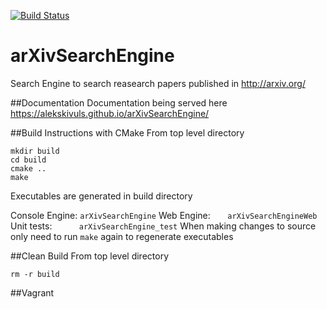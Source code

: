 [![Build Status](https://travis-ci.org/alekskivuls/arXivSearchEngine.svg?branch=master)](https://travis-ci.org/alekskivuls/arXivSearchEngine)

# arXivSearchEngine
Search Engine to search reasearch papers published in http://arxiv.org/

##Documentation
Documentation being served here https://alekskivuls.github.io/arXivSearchEngine/

##Build Instructions with CMake
From top level directory
```
mkdir build
cd build
cmake ..
make
```
Executables are generated in build directory 

Console Engine: `arXivSearchEngine`
Web Engine: &nbsp;&nbsp;&nbsp;&nbsp;&nbsp; `arXivSearchEngineWeb`
Unit tests: &nbsp;&nbsp;&nbsp;&nbsp;&nbsp;&nbsp;&nbsp;&nbsp;&nbsp;&nbsp;`arXivSearchEngine_test`
When making changes to source only need to run `make` again to regenerate executables

##Clean Build
From top level directory
```
rm -r build
```

##Vagrant
